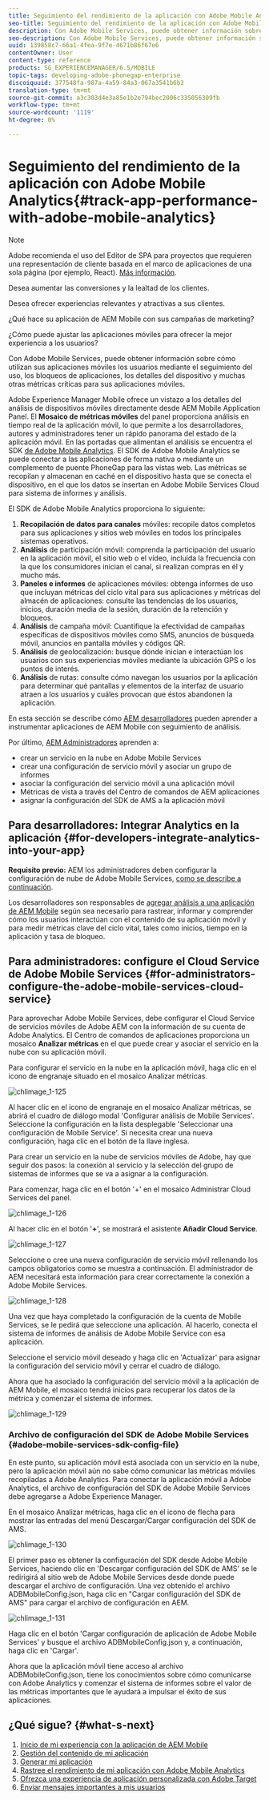 ```yaml
---
title: Seguimiento del rendimiento de la aplicación con Adobe Mobile Analytics
seo-title: Seguimiento del rendimiento de la aplicación con Adobe Mobile Analytics
description: Con Adobe Mobile Services, puede obtener información sobre cómo utilizan sus aplicaciones móviles los usuarios mediante el seguimiento del uso, los bloqueos de aplicaciones, los detalles del dispositivo y muchas otras métricas críticas para sus aplicaciones móviles. Siga esta página para obtener más información.
seo-description: Con Adobe Mobile Services, puede obtener información sobre cómo utilizan sus aplicaciones móviles los usuarios mediante el seguimiento del uso, los bloqueos de aplicaciones, los detalles del dispositivo y muchas otras métricas críticas para sus aplicaciones móviles. Siga esta página para obtener más información.
uuid: 139858c7-66a1-4fea-9f7e-4671b86f67e6
contentOwner: User
content-type: reference
products: SG_EXPERIENCEMANAGER/6.5/MOBILE
topic-tags: developing-adobe-phonegap-enterprise
discoiquuid: 377548fa-987a-4a59-84a3-067a3541b6b2
translation-type: tm+mt
source-git-commit: a3c303d4e3a85e1b2e794bec2006c335056309fb
workflow-type: tm+mt
source-wordcount: '1119'
ht-degree: 0%

---
```



# Seguimiento del rendimiento de la aplicación con Adobe Mobile Analytics{#track-app-performance-with-adobe-mobile-analytics}

>[!NOTE]
>
>Adobe recomienda el uso del Editor de SPA para proyectos que requieren una representación de cliente basada en el marco de aplicaciones de una sola página (por ejemplo, React). [Más información](/help/sites-developing/spa-overview.md).

Desea aumentar las conversiones y la lealtad de los clientes.

Desea ofrecer experiencias relevantes y atractivas a sus clientes.

¿Qué hace su aplicación de AEM Mobile con sus campañas de marketing?

¿Cómo puede ajustar las aplicaciones móviles para ofrecer la mejor experiencia a los usuarios?

Con Adobe Mobile Services, puede obtener información sobre cómo utilizan sus aplicaciones móviles los usuarios mediante el seguimiento del uso, los bloqueos de aplicaciones, los detalles del dispositivo y muchas otras métricas críticas para sus aplicaciones móviles.

Adobe Experience Manager Mobile ofrece un vistazo a los detalles del análisis de dispositivos móviles directamente desde AEM Mobile Application Panel. El **Mosaico de métricas móviles** del panel proporciona análisis en tiempo real de la aplicación móvil, lo que permite a los desarrolladores, autores y administradores tener un rápido panorama del estado de la aplicación móvil. En las portadas que alimentan el análisis se encuentra el SDK [de Adobe Mobile Analytics](https://www.adobe.com/ca/solutions/digital-analytics/mobile-web-apps-analytics.html). El SDK de Adobe Mobile Analytics se puede conectar a las aplicaciones de forma nativa o mediante un complemento de puente PhoneGap para las vistas web. Las métricas se recopilan y almacenan en caché en el dispositivo hasta que se conecta el dispositivo, en el que los datos se insertan en Adobe Mobile Services Cloud para sistema de informes y análisis.

El SDK de Adobe Mobile Analytics proporciona lo siguiente:

1. **Recopilación de datos para canales**  móviles: recopile datos completos para sus aplicaciones y sitios web móviles en todos los principales sistemas operativos.
1. **Análisis**  de participación móvil: comprenda la participación del usuario en la aplicación móvil, el sitio web o el vídeo, incluida la frecuencia con la que los consumidores inician el canal, si realizan compras en él y mucho más.
1. **Paneles e informes**  de aplicaciones móviles: obtenga informes de uso que incluyan métricas del ciclo vital para sus aplicaciones y métricas del almacén de aplicaciones: consulte las tendencias de los usuarios, inicios, duración media de la sesión, duración de la retención y bloqueos.
1. **Análisis**  de campaña móvil: Cuantifique la efectividad de campañas específicas de dispositivos móviles como SMS, anuncios de búsqueda móvil, anuncios en pantalla móviles y códigos QR.
1. **Análisis**  de geolocalización: busque dónde inician e interactúan los usuarios con sus experiencias móviles mediante la ubicación GPS o los puntos de interés.
1. **Análisis**  de rutas: consulte cómo navegan los usuarios por la aplicación para determinar qué pantallas y elementos de la interfaz de usuario atraen a los usuarios y cuáles provocan que éstos abandonen la aplicación.

En esta sección se describe cómo [AEM desarrolladores](#developers) pueden aprender a instrumentar aplicaciones de AEM Mobile con seguimiento de análisis.

Por último, [AEM Administradores](#administrators) aprenden a:

* crear un servicio en la nube en Adobe Mobile Services
* crear una configuración de servicio móvil y asociar un grupo de informes
* asociar la configuración del servicio móvil a una aplicación móvil
* Métricas de vista a través del Centro de comandos de AEM aplicaciones
* asignar la configuración del SDK de AMS a la aplicación móvil

## Para desarrolladores: Integrar Analytics en la aplicación {#for-developers-integrate-analytics-into-your-app}

**Requisito previo:** AEM los administradores deben configurar la configuración de nube de Adobe Mobile Services,  [como se describe a continuación](#amscloudserviceconfig).

Los desarrolladores son responsables de [agregar análisis a una aplicación de AEM Mobile](/help/mobile/phonegap-add-analytics-to-apps.md) según sea necesario para rastrear, informar y comprender cómo los usuarios interactúan con el contenido de su aplicación móvil y para medir métricas clave del ciclo vital, tales como inicios, tiempo en la aplicación y tasa de bloqueo.

## Para administradores: configure el Cloud Service de Adobe Mobile Services {#for-administrators-configure-the-adobe-mobile-services-cloud-service}

Para aprovechar Adobe Mobile Services, debe configurar el Cloud Service de servicios móviles de Adobe AEM con la información de su cuenta de Adobe Analytics. El Centro de comandos de aplicaciones proporciona un mosaico **Analizar métricas** en el que puede crear y asociar el servicio en la nube con su aplicación móvil.

Para configurar el servicio en la nube en la aplicación móvil, haga clic en el icono de engranaje situado en el mosaico Analizar métricas.

![chlimage_1-125](assets/chlimage_1-125.png)

Al hacer clic en el icono de engranaje en el mosaico Analizar métricas, se abrirá el cuadro de diálogo modal &#39;Configurar análisis de Mobile Services&#39;. Seleccione la configuración en la lista desplegable &#39;Seleccionar una configuración de Mobile Service&#39;. Si necesita crear una nueva configuración, haga clic en el botón de la llave inglesa.

Para crear un servicio en la nube de servicios móviles de Adobe, hay que seguir dos pasos: la conexión al servicio y la selección del grupo de sistemas de informes que se va a asignar a la configuración.

Para comenzar, haga clic en el botón &#39;+&#39; en el mosaico Administrar Cloud Services del panel.

![chlimage_1-126](assets/chlimage_1-126.png)

Al hacer clic en el botón &#39;**+**&#39;, se mostrará el asistente **Añadir Cloud Service**.

![chlimage_1-127](assets/chlimage_1-127.png)

Seleccione o cree una nueva configuración de servicio móvil rellenando los campos obligatorios como se muestra a continuación. El administrador de AEM necesitará esta información para crear correctamente la conexión a Adobe Mobile Services.

![chlimage_1-128](assets/chlimage_1-128.png)

Una vez que haya completado la configuración de la cuenta de Mobile Services, se le pedirá que seleccione una aplicación. Al hacerlo, conecta el sistema de informes de análisis de Adobe Mobile Service con esa aplicación.

Seleccione el servicio móvil deseado y haga clic en &#39;Actualizar&#39; para asignar la configuración del servicio móvil y cerrar el cuadro de diálogo.

Ahora que ha asociado la configuración del servicio móvil a la aplicación de AEM Mobile, el mosaico tendrá inicios para recuperar los datos de la métrica y comenzar el sistema de informes.

![chlimage_1-129](assets/chlimage_1-129.png)

### Archivo de configuración del SDK de Adobe Mobile Services {#adobe-mobile-services-sdk-config-file}

En este punto, su aplicación móvil está asociada con un servicio en la nube, pero la aplicación móvil aún no sabe cómo comunicar las métricas móviles recopiladas a Adobe Analytics. Para conectar la aplicación móvil a Adobe Analytics, el archivo de configuración del SDK de Adobe Mobile Services debe agregarse a Adobe Experience Manager.

En el mosaico Analizar métricas, haga clic en el icono de flecha para mostrar las entradas del menú Descargar/Cargar configuración del SDK de AMS.

![chlimage_1-130](assets/chlimage_1-130.png)

El primer paso es obtener la configuración del SDK desde Adobe Mobile Services, haciendo clic en &#39;Descargar configuración del SDK de AMS&#39; se le redirigirá al sitio web de Adobe Mobile Services desde donde puede descargar el archivo de configuración. Una vez obtenido el archivo ADBMobileConfig.json, haga clic en &quot;Cargar configuración del SDK de AMS&quot; para cargar el archivo de configuración en AEM.

![chlimage_1-131](assets/chlimage_1-131.png)

Haga clic en el botón &#39;Cargar configuración de aplicación de Adobe Mobile Services&#39; y busque el archivo ADBMobileConfig.json y, a continuación, haga clic en &#39;Cargar&#39;.

Ahora que la aplicación móvil tiene acceso al archivo ADBMobileConfig.json, tiene los conocimientos sobre cómo comunicarse con Adobe Analytics y comenzar el sistema de informes sobre el valor de las métricas importantes que le ayudará a impulsar el éxito de sus aplicaciones.

## ¿Qué sigue? {#what-s-next}

1. [Inicio de mi experiencia con la aplicación de AEM Mobile](/help/mobile/starting-aem-phonegap-app.md)
1. [Gestión del contenido de mi aplicación](/help/mobile/phonegap-manage-app-content.md)
1. [Generar mi aplicación](/help/mobile/building-app-mobile-phonegap.md)
1. [Rastree el rendimiento de mi aplicación con Adobe Mobile Analytics](/help/mobile/phonegap-intro-to-app-analytics.md)
1. [Ofrezca una experiencia de aplicación personalizada con Adobe Target](/help/mobile/phonegap-aem-mobile-content-personalization.md)
1. [Enviar mensajes importantes a mis usuarios](/help/mobile/phonegap-push-notifications.md)